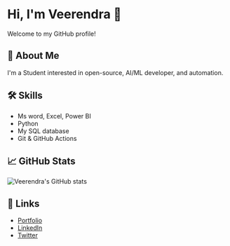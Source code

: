 # Hi, I'm Veerendra 👋

Welcome to my GitHub profile!

## 🚀 About Me
I'm a Student interested in open-source, AI/ML developer, and automation.

## 🛠️ Skills
- Ms word, Excel, Power BI 
- Python
- My SQL database 
- Git & GitHub Actions

## 📈 GitHub Stats
![Veerendra's GitHub stats](https://github-readme-stats.vercel.app/api?username=Veerendra1439&show_icons=true&theme=radical)

## 🔗 Links
- [Portfolio](https://github.com/Veerendra1439/Profile)
- [LinkedIn](https://www.linkedin.com/in/veeru-marpudi?utm_source=share&utm_campaign=share_via&utm_content=profile&utm_medium=android_app)
- [Twitter](https://x.com/Veerendra960?t=VSXdyBsvpRQvlzVnrNxO3Q&s=09)

<!-- Add more sections as you like -->
